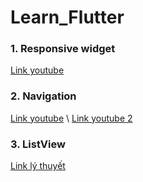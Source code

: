 # Learn_Flutter
### **1. Responsive widget**
[Link youtube](http://https://www.youtube.com/watch?v=MrPJBAOzKTQ)
### **2. Navigation**
[Link youtube](https://www.youtube.com/watch?v=hgNNLIpO5AM) \\
[Link youtube 2](https://www.youtube.com/watch?v=nyvwx7o277U)
### **3. ListView**
[Link lý thuyết](https://viblo.asia/p/flutter-listview-va-scrollphysics-mot-cai-nhin-chi-tiet-3P0lP07mlox)
